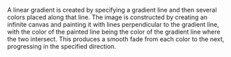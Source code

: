 A linear gradient is created by specifying a gradient line and then several colors placed along that line. The image is constructed by creating an infinite canvas and painting it with lines perpendicular to the gradient line, with the color of the painted line being the color of the gradient line where the two intersect. This produces a smooth fade from each color to the next, progressing in the specified direction.
